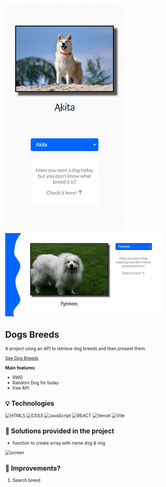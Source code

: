 ![screen](/public/img/screenshot_1.png)
![screen](/public/img/screenshot_2.png)

# Dogs Breeds

A project using an API to retrieve dog breeds and then present them.

[See Dog Breeds](https://artur-it.github.io/API-Dogs/)

**Main features**:

- RWD
- Random Dog for today
- free API

## 💡 Technologies

![HTML5](https://img.shields.io/badge/html5-%23E34F26.svg?style=for-the-badge&logo=html5&logoColor=white)
![CSS3](https://img.shields.io/badge/css3-%231572B6.svg?style=for-the-badge&logo=css3&logoColor=white)
![JavaScript](https://img.shields.io/badge/javascript-%23323330.svg?style=for-the-badge&logo=javascript&logoColor=%23F7DF1E)
![REACT](https://img.shields.io/badge/react-%23323330.svg?style=for-the-badge&logo=react&logoColor=%23F7DF1E)
![Vercel](https://img.shields.io/badge/vercel-%23000000.svg?style=for-the-badge&logo=vercel&logoColor=white)
![Vite](https://img.shields.io/badge/vite-%23646CFF.svg?style=for-the-badge&logo=vite&logoColor=white)

## 🤔 Solutions provided in the project

- function to create array with name dog & img

![screen](/dogs-breeds/public/img/showBreeds.png)

## 💭 Improvements?

1. Search breed
